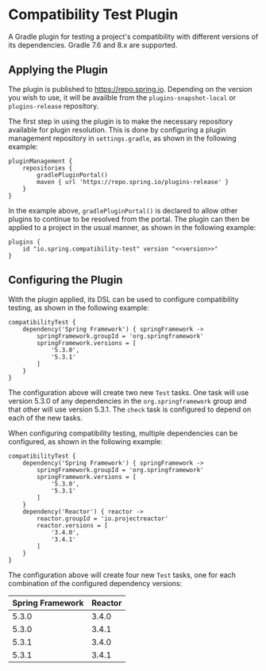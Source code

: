 # Compatibility Test Plugin

A Gradle plugin for testing a project's compatibility with different versions of its dependencies.
Gradle 7.6 and 8.x are supported.



## Applying the Plugin

The plugin is published to https://repo.spring.io.
Depending on the version you wish to use, it will be availble from the `plugins-snapshot-local` or `plugins-release` repository.

The first step in using the plugin is to make the necessary repository available for plugin resolution.
This is done by configuring a plugin management repository in `settings.gradle`, as shown in the following example:

```
pluginManagement {
	repositories {
		gradlePluginPortal()
		maven { url 'https://repo.spring.io/plugins-release' }
	}
}
```

In the example above, `gradlePluginPortal()` is declared to allow other plugins to continue to be resolved from the portal.
The plugin can then be applied to a project in the usual manner, as shown in the following example:

```
plugins {
	id "io.spring.compatibility-test" version "<<version>>"
}
```


## Configuring the Plugin

With the plugin applied, its DSL can be used to configure compatibility testing, as shown in the following example:

```
compatibilityTest {
	dependency('Spring Framework') { springFramework ->
		springFramework.groupId = 'org.springframework'
		springFramework.versions = [
			'5.3.0',
			'5.3.1'
		]
	}
}
```

The configuration above will create two new `Test` tasks.
One task will use version 5.3.0 of any dependencies in the `org.springframework` group and that other will use version 5.3.1.
The `check` task is configured to depend on each of the new tasks.

When configuring compatibility testing, multiple dependencies can be configured, as shown in the following example:

```
compatibilityTest {
	dependency('Spring Framework') { springFramework ->
		springFramework.groupId = 'org.springframework'
		springFramework.versions = [
			'5.3.0',
			'5.3.1'
		]
	}
	dependency('Reactor') { reactor ->
		reactor.groupId = 'io.projectreactor'
		reactor.versions = [
			'3.4.0',
			'3.4.1'
		]
	}
}
```

The configuration above will create four new `Test` tasks, one for each combination of the configured dependency versions:

| Spring Framework | Reactor |
| ---------------- | ------- |
| 5.3.0            | 3.4.0   |
| 5.3.0            | 3.4.1   |
| 5.3.1            | 3.4.0   |
| 5.3.1            | 3.4.1   |
